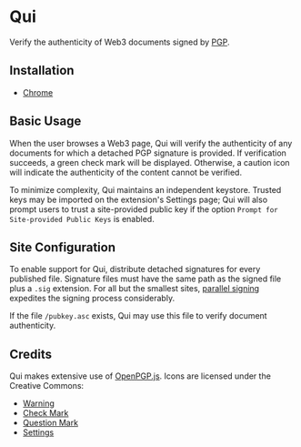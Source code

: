 # Qui

Verify the authenticity of Web3 documents signed by [PGP](https://en.wikipedia.org/wiki/Pretty_Good_Privacy).

## Installation

* [Chrome]()

## Basic Usage

When the user browses a Web3 page, Qui will verify the authenticity of any documents for which a detached PGP signature is provided. If verification succeeds, a green check mark will be displayed. Otherwise, a caution icon will indicate the authenticity of the content cannot be verified.

To minimize complexity, Qui maintains an independent keystore. Trusted keys may be imported on the extension's Settings page; Qui will also prompt users to trust a site-provided public key if the option `Prompt for Site-provided Public Keys` is enabled.

## Site Configuration

To enable support for Qui, distribute detached signatures for every published file. Signature files must have the same path as the signed file plus a `.sig` extension. For all but the smallest sites, [parallel signing](https://github.com/cqcallaw/www/blob/cf8441b00d4f5ec5543556c1f4ad7021cd4535e0/sign.py) expedites the signing process considerably.

If the file `/pubkey.asc` exists, Qui may use this file to verify document authenticity.

## Credits

Qui makes extensive use of [OpenPGP.js](https://openpgpjs.org/). Icons are licensed under the Creative Commons:

* [Warning](https://commons.wikimedia.org/wiki/File:Warning_sign_font_awesome-red.svg)
* [Check Mark](https://commons.wikimedia.org/wiki/File:MW-Icon-CheckMark.svg)
* [Question Mark](https://commons.wikimedia.org/wiki/File:Question_mark_alternate.svg)
* [Settings](https://commons.wikimedia.org/wiki/File:Ic_settings_48px.svg)
